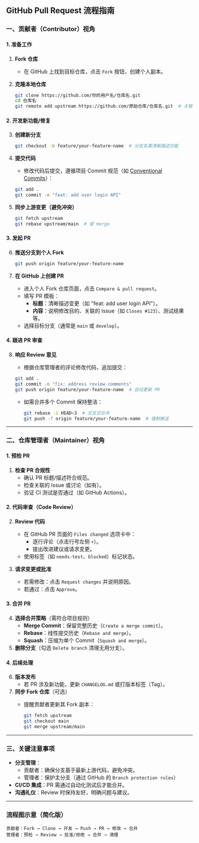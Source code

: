 ## GitHub Pull Request 流程指南

### **一、贡献者（Contributor）视角**  

#### **1. 准备工作**  

1. **Fork 仓库**  
   - 在 GitHub 上找到目标仓库，点击 `Fork` 按钮，创建个人副本。  
2. **克隆本地仓库**  

   ```bash
   git clone https://github.com/你的用户名/仓库名.git
   cd 仓库名
   git remote add upstream https://github.com/原始仓库/仓库名.git  # 关联上游仓库
   ```

#### **2. 开发新功能/修复**  

3. **创建新分支**  

   ```bash
   git checkout -b feature/your-feature-name  # 分支名需清晰描述功能
   ```

4. **提交代码**  
   - 修改代码后提交，遵循项目 Commit 规范（如 [Conventional Commits](https://www.conventionalcommits.org)）：

   ```bash
   git add .
   git commit -m "feat: add user login API"
   ```

5. **同步上游变更（避免冲突）**  

   ```bash
   git fetch upstream
   git rebase upstream/main  # 或 merge
   ```

#### **3. 发起 PR**  

6. **推送分支到个人 Fork**  

   ```bash
   git push origin feature/your-feature-name
   ```

7. **在 GitHub 上创建 PR**  
   - 进入个人 Fork 仓库页面，点击 `Compare & pull request`。  
   - 填写 PR 模板：  
     - **标题**：清晰描述变更（如 "feat: add user login API"）。  
     - **内容**：说明修改目的、关联的 Issue（如 `Closes #123`）、测试结果等。  
   - 选择目标分支（通常是 `main` 或 `develop`）。  

#### **4. 跟进 PR 审查**  

8. **响应 Review 意见**  
   - 根据仓库管理者的评论修改代码，追加提交：  

   ```bash
   git add .
   git commit -m "fix: address review comments"
   git push origin feature/your-feature-name  # 自动更新 PR
   ```

   - 如需合并多个 Commit 保持整洁：  

     ```bash
     git rebase -i HEAD~3  # 交互式合并
     git push -f origin feature/your-feature-name  # 强制推送
     ```

---

### **二、仓库管理者（Maintainer）视角**  

#### **1. 预检 PR**  

1. **检查 PR 合规性**  
   - 确认 PR 标题/描述符合规范。  
   - 检查关联的 Issue 或讨论（如有）。  
   - 验证 CI 测试是否通过（如 GitHub Actions）。  

#### **2. 代码审查（Code Review）**  

2. **Review 代码**  
   - 在 GitHub PR 页面的 `Files changed` 选项卡中：  
     - 逐行评论（点击行号左侧 `+`）。  
     - 提出改进建议或请求变更。  
   - 使用标签（如 `needs-test`、`blocked`）标记状态。  

3. **请求变更或批准**  
   - 若需修改：点击 `Request changes` 并说明原因。  
   - 若通过：点击 `Approve`。  

#### **3. 合并 PR**  

4. **选择合并策略**（需符合项目规则）  
   - **Merge Commit**：保留完整历史（`Create a merge commit`）。  
   - **Rebase**：线性提交历史（`Rebase and merge`）。  
   - **Squash**：压缩为单个 Commit（`Squash and merge`）。  
5. **删除分支**（勾选 `Delete branch` 清理无用分支）。  

#### **4. 后续处理**  

6. **版本发布**  
   - 若 PR 涉及新功能，更新 `CHANGELOG.md` 或打版本标签（Tag）。
7. **同步 Fork 仓库**（可选）  
   - 提醒贡献者更新其 Fork 副本：  

     ```bash
     git fetch upstream
     git checkout main
     git merge upstream/main
     ```

---

### **三、关键注意事项**  

- **分支管理**：  
  - 贡献者：确保分支基于最新上游代码，避免冲突。  
  - 管理者：保护主分支（通过 GitHub 的 `Branch protection rules`）
- **CI/CD 集成**：PR 需通过自动化测试后才能合并。
- **沟通礼仪**：Review 时保持友好，明确问题与建议。

---

### **流程图示意（简化版）**  

```
贡献者：Fork → Clone → 开发 → Push → PR → 修改 → 合并  
管理者：预检 → Review → 批准/拒绝 → 合并 → 清理  
```

